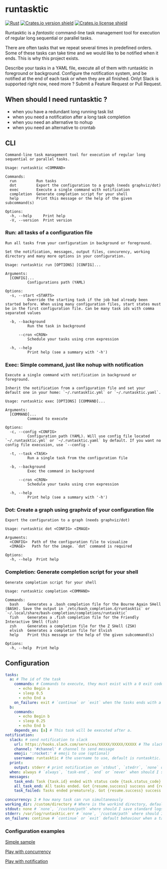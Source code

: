# runtasktic

[![Rust](https://github.com/Joxit/runtasktic/workflows/Rust/badge.svg)](https://github.com/Joxit/runtasktic/actions?query=workflow%3ARust)
[![Crates.io version shield](https://img.shields.io/crates/v/runtasktic.svg)](https://crates.io/crates/runtasktic)
[![Crates.io license shield](https://img.shields.io/crates/l/runtasktic.svg)](https://crates.io/crates/runtasktic)

Runtasktic is a _fantastic_ command-line task management tool for execution of regular long sequential or parallel tasks.

There are often tasks that we repeat several times in predefined orders. Some of these tasks can take time and we would like to be notified when it ends. This is why this project exists.

Describe your tasks in a YAML file, execute all of them with runtasktic in foreground or background. Configure the notification system, and be notified at the end of each task or when they are all finished. Onlyt Slack is supported right now, need more ? Submit a Feature Request or Pull Request.

## When should I need runtasktic ?

- when you have a redundant long running task list
- when you need a notification after a long task completion
- when you need an alternative to nohup
- when you need an alternative to crontab

## CLI

```
Command-line task management tool for execution of regular long sequential or parallel tasks.

Usage: runtasktic <COMMAND>

Commands:
  run         Run tasks
  dot         Export the configuration to a graph (needs graphviz/dot)
  exec        Execute a single command with notification
  completion  Generate completion script for your shell
  help        Print this message or the help of the given subcommand(s)

Options:
  -h, --help     Print help
  -V, --version  Print version
```

### Run: all tasks of a configuration file

```
Run all tasks from your configuration in background or foreground.

Set the notification, messages, output files, concurency, working directory and many more options in your configuration.

Usage: runtasktic run [OPTIONS] [CONFIG]...

Arguments:
  [CONFIG]...
          Configurations path (YAML)

Options:
  -s, --start <STARTS>
          Override the starting task if the job had already been started before. When using many configuration files, start states must be in the first configuration file. Can be many task ids with comma separated values

  -b, --background
          Run the task in background

      --cron <CRON>
          Schedule your tasks using cron expression

  -h, --help
          Print help (see a summary with '-h')
```

### Exec: Simple command, just like nohup with notification

```
Execute a single command with notification in background or foreground.

Inherit the notification from a configuration file and set your default one in your home: `~/.runtasktic.yml` or `~/.runtasktic.yaml`.

Usage: runtasktic exec [OPTIONS] [COMMAND]...

Arguments:
  [COMMAND]...
          Command to execute

Options:
  -c, --config <CONFIG>
          Configuration path (YAML). Will use config file located `~/.runtasktic.yml` or `~/.runtasktic.yaml` by default. If you want no config file execusion, use `--config -`

  -t, --task <TASK>
          Run a single task from the configuration file

  -b, --background
          Exec the command in background

      --cron <CRON>
          Schedule your tasks using cron expression

  -h, --help
          Print help (see a summary with '-h')
```

### Dot: Create a graph using graphviz of your configuration file

```
Export the configuration to a graph (needs graphviz/dot)

Usage: runtasktic dot <CONFIG> <IMAGE>

Arguments:
  <CONFIG>  Path of the configuration file to visualize
  <IMAGE>   Path for the image. `dot` command is required

Options:
  -h, --help  Print help
```

### Completion: Generate completion script for your shell

```
Generate completion script for your shell

Usage: runtasktic completion <COMMAND>

Commands:
  bash    Generates a .bash completion file for the Bourne Again SHell (BASH). Save the output in `/etc/bash_completion.d/runtasktic` or `~/.local/share/bash-completion/completions/runtasktic`
  fish    Generates a .fish completion file for the Friendly Interactive SHell (fish)
  zsh     Generates a completion file for the Z SHell (ZSH)
  elvish  Generates a completion file for Elvish
  help    Print this message or the help of the given subcommand(s)

Options:
  -h, --help  Print help
```

## Configuration

```yaml
tasks:
  a: # The id of the task
    commands: # Commands to execute, they must exist with a 0 exit code
      - echo Begin a
      - sleep 0.5
      - echo End a
    on_failure: exit # `continue` or `exit` when the tasks ends with a non 0 exit code
  b:
    commands:
      - echo Begin b
      - sleep 0.25
      - echo End b
    depends_on: [a] # This task will be executed after a.
notification:
  slack: # send notification to slack
    url: https://hooks.slack.com/services/XXXXX/XXXXX/XXXXX # The slack server url
    channel: '#channel' # channel to send message
    emoji: ':rocket:' # emoji to use (optional)
    username: runtasktic # the username to use, default is runtasktic.
  print:
    output: stderr # print notification on `stdout`, `stedrr`, `none` or `/custom/path`
  when: always # `always`, `task-end`, `end` or `never` when should I send notification
  messages:
    task_end: Task {task.id} ended with status code {task.status_code} # Availables templates are {task.id}, {task.short_cmd}, {task.full_cmd}, {task.status_code}, {hostname}, {env.*} for environment variables
    all_task_end: All tasks ended. Got {resume.success} success and {resume.failures} failure. # Availables templates are {resulme.success}, {resume.failures}, {hostname}, {env.*} for environment variables
    task_failed: Tasks ended prematurely. Got {resume.success} success and {resume.failures} failure. Contains one critical failure. # Availables templates are {resulme.success}, {resume.failures}, {hostname}, {env.*} for environment variables. Triggered when `on_failure: exit` is used.

concurrency: 2 # how many task can run simultaneously
working_dir: /custom/directory # Where is the workind directory, default is where your are using runtasktic
stdout: none # `none`, `/custom/path` where should I save standard logs
stderr: /var/log/runtasktic.err # `none`, `/custom/path` where should I save error logs
on_failure: continue # `continue` or `exit` default behaviour when a task fail, default is `continue`
```

### Configuration examples

[Simple sample](https://github.com/Joxit/task-scheduler/blob/master/tests/resources/sample.yml)

[Play with concurrency](https://github.com/Joxit/task-scheduler/blob/master/tests/resources/concurrency.yml)

[Play with notification](https://github.com/Joxit/task-scheduler/blob/master/tests/resources/notification.yml)
